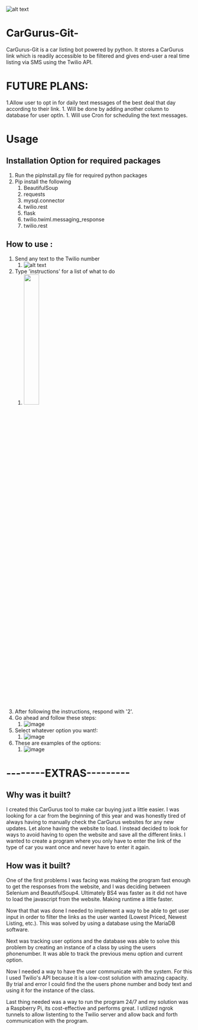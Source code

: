 ![alt text](https://i.imgur.com/1MgZ54L.png)

# CarGurus-Git-
CarGurus-Git is a car listing bot powered by python. It
stores a CarGurus link which is readily accessible to
be filtered and gives end-user a real time listing via SMS
using the Twilio API.

# FUTURE PLANS:

1.Allow user to opt in for daily text messages of the best deal that day according to their link.
    1. Will be done by adding another column to database for user optIn.
    1. Will use Cron for scheduling the text messages.

# Usage

## Installation Option for required packages
  1. Run the pipInstall.py file for required python packages
  1. Pip install the following
     1. BeautifulSoup
     2. requests
     3. mysql.connector
     4. twilio.rest
     5. flask
     6. twilio.twiml.messaging_response
     7. twilio.rest


## How to use :
1. Send any text to the Twilio number
    1. ![alt text](https://i.imgur.com/JqN5Z46.gif)
1. Type 'instructions' for a list of what to do
    1. <img src="https://i.imgur.com/hD0D97g.png" width="30%" height="30%">
1. After following the instructions, respond with '2'.
1. Go ahead and follow these steps:
    1. ![image](https://i.imgur.com/GhZD8qE.png)
1. Select whatever option you want!:
    1. ![image](https://i.imgur.com/A9QYrfv.png)
1. These are examples of the options:
    1. ![image](https://i.imgur.com/rZOk6pY.png)








# --------EXTRAS---------
## Why was it built?
I created this CarGurus tool to make car buying just a little easier.
I was looking for a car from the beginning of this year and was honestly 
tired of always having to manually check the CarGurus websites for any new updates.
Let alone having the website to load. I instead decided to look for ways to avoid
having to open the website and save all the different links. I wanted
to create a program where you only have to enter the link of the type of car
you want once and never have to enter it again.

## How was it built?
One of the first problems I was facing was making the program fast enough
to get the responses from the website, and I was deciding between
Selenium and BeautifulSoup4. Ultimately BS4 was faster as it did not
have to load the javascript from the website. Making runtime a little faster.

Now that that was done I needed to implement a way to be able to get user input
in order to filter the links as the user wanted (Lowest Priced, Newest Listing, etc.).
This was solved by using a database using the MariaDB software.

Next was tracking user options and the database was able to solve this problem
by creating an instance of a class by using the users phonenumber. It was able to
track the previous menu option and current option.

Now I needed a way to have the user communicate with the system. For this
I used Twilio's API because it is a low-cost solution with amazing
capacity. By trial and error I could find the the users phone number and
body text and using it for the instance of the class.

Last thing needed was a way to run the program 24/7 and my solution was a
Raspberry Pi, its cost-effective and performs great. I utilized ngrok tunnels
to allow listenting to the Twilio server and allow back and forth communication
with the program.


